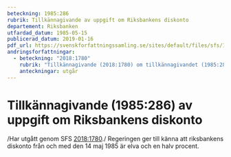 ```yaml
---
beteckning: 1985:286
rubrik: Tillkännagivande av uppgift om Riksbankens diskonto
departement: Riksbanken
utfardad_datum: 1985-05-15
publicerad_datum: 2019-01-16
pdf_url: https://svenskforfattningssamling.se/sites/default/files/sfs/1985-05/SFS1985-286.pdf
andringsforfattningar:
  - beteckning: "2018:1780"
    rubrik: "Tillkännagivande (2018:1780) om tillkännagivandet (1985:286) av uppgift om Riksbankens diskonto"
    anteckningar: utgår
---
```


# Tillkännagivande (1985:286) av uppgift om Riksbankens diskonto

/Har utgått genom SFS [2018:1780](https://selex.se/eli/sfs/2018/1780)./ Regeringen ger till känna att riksbankens diskonto från och med den 14 maj 1985 är elva och en halv procent.